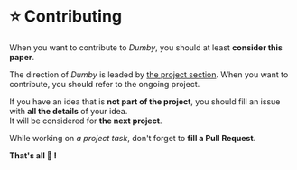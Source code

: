 # :star: Contributing
When you want to contribute to *Dumby*, you should at least **consider this paper**.

The direction of *Dumby* is leaded by [the project section](https://github.com/yanishoss/dumby/projects "Projects").
When you want to contribute, you should refer to the ongoing project.

If you have an idea that is **not part of the project**,
you should fill an issue with **all the details** of your idea.  
It will be considered for **the next project**.

While working on *a project task*, don't forget to **fill a Pull Request**.

**That's all :clap: !**
